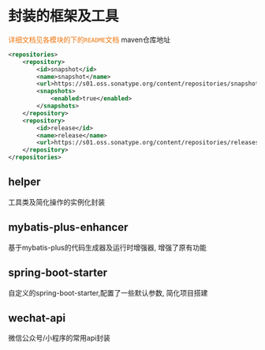 # 封装的框架及工具
<font style="color:#ED740C;">详细文档见各模块的下的`README`文档</font>
maven仓库地址
```xml
<repositories>
    <repository>
        <id>snapshot</id>
        <name>snapshot</name>
        <url>https://s01.oss.sonatype.org/content/repositories/snapshots/</url>
        <snapshots>
            <enabled>true</enabled>
        </snapshots>
    </repository>
    <repository>
        <id>release</id>
        <name>release</name>
        <url>https://s01.oss.sonatype.org/content/repositories/releases/</url>
    </repository>
</repositories>
```
## helper
工具类及简化操作的实例化封装
## mybatis-plus-enhancer
基于mybatis-plus的代码生成器及运行时增强器, 增强了原有功能
## spring-boot-starter
自定义的spring-boot-starter,配置了一些默认参数, 简化项目搭建
## wechat-api
微信公众号/小程序的常用api封装




